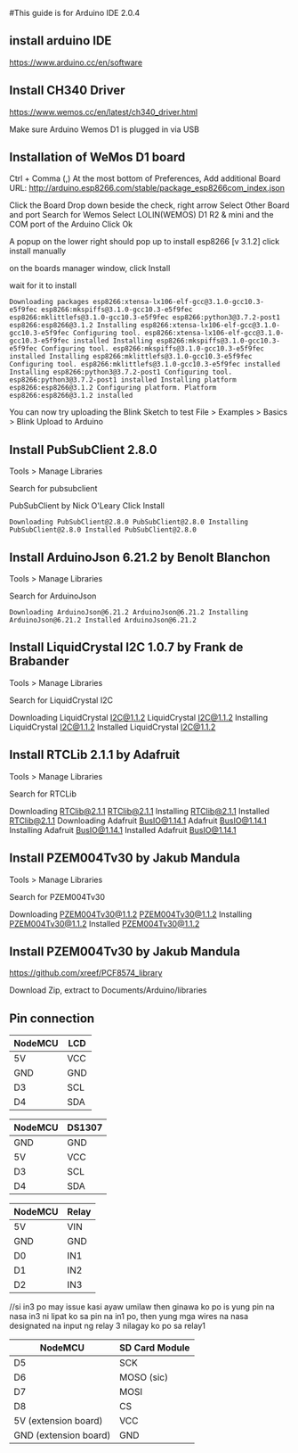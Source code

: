 #This guide is for Arduino IDE 2.0.4
## install arduino IDE
https://www.arduino.cc/en/software

## Install CH340 Driver
https://www.wemos.cc/en/latest/ch340_driver.html

Make sure Arduino Wemos D1 is plugged in via USB
## Installation of WeMos D1 board
Ctrl + Comma (,)
At the most bottom of Preferences,
Add additional Board URL: http://arduino.esp8266.com/stable/package_esp8266com_index.json

Click the Board Drop down beside the check, right arrow
Select Other Board and port
Search for Wemos
Select LOLIN(WEMOS) D1 R2 & mini
and the COM port of the Arduino 
Click Ok

A popup on the lower right should pop up to install esp8266 [v 3.1.2]
click install manually

on the boards manager window, click Install

wait for it to install

``
Downloading packages
esp8266:xtensa-lx106-elf-gcc@3.1.0-gcc10.3-e5f9fec
esp8266:mkspiffs@3.1.0-gcc10.3-e5f9fec
esp8266:mklittlefs@3.1.0-gcc10.3-e5f9fec
esp8266:python3@3.7.2-post1
esp8266:esp8266@3.1.2
Installing esp8266:xtensa-lx106-elf-gcc@3.1.0-gcc10.3-e5f9fec
Configuring tool.
esp8266:xtensa-lx106-elf-gcc@3.1.0-gcc10.3-e5f9fec installed
Installing esp8266:mkspiffs@3.1.0-gcc10.3-e5f9fec
Configuring tool.
esp8266:mkspiffs@3.1.0-gcc10.3-e5f9fec installed
Installing esp8266:mklittlefs@3.1.0-gcc10.3-e5f9fec
Configuring tool.
esp8266:mklittlefs@3.1.0-gcc10.3-e5f9fec installed
Installing esp8266:python3@3.7.2-post1
Configuring tool.
esp8266:python3@3.7.2-post1 installed
Installing platform esp8266:esp8266@3.1.2
Configuring platform.
Platform esp8266:esp8266@3.1.2 installed
``

You can now try uploading the Blink Sketch to test
File > Examples > Basics > Blink
Upload to Arduino


## Install PubSubClient 2.8.0
Tools > Manage Libraries

Search for pubsubclient

PubSubClient by Nick O'Leary
Click Install

``
Downloading PubSubClient@2.8.0
PubSubClient@2.8.0
Installing PubSubClient@2.8.0
Installed PubSubClient@2.8.0
``


## Install ArduinoJson 6.21.2 by Benolt Blanchon
Tools > Manage Libraries

Search for ArduinoJson


``
Downloading ArduinoJson@6.21.2
ArduinoJson@6.21.2
Installing ArduinoJson@6.21.2
Installed ArduinoJson@6.21.2
``

## Install LiquidCrystal I2C 1.0.7 by Frank de Brabander

Tools > Manage Libraries

Search for LiquidCrystal I2C

Downloading LiquidCrystal I2C@1.1.2
LiquidCrystal I2C@1.1.2
Installing LiquidCrystal I2C@1.1.2
Installed LiquidCrystal I2C@1.1.2

## Install RTCLib 2.1.1 by Adafruit

Tools > Manage Libraries

Search for RTCLib

Downloading RTClib@2.1.1
RTClib@2.1.1
Installing RTClib@2.1.1
Installed RTClib@2.1.1
Downloading Adafruit BusIO@1.14.1
Adafruit BusIO@1.14.1
Installing Adafruit BusIO@1.14.1
Installed Adafruit BusIO@1.14.1

## Install PZEM004Tv30 by Jakub Mandula

Tools > Manage Libraries

Search for PZEM004Tv30

Downloading PZEM004Tv30@1.1.2
PZEM004Tv30@1.1.2
Installing PZEM004Tv30@1.1.2
Installed PZEM004Tv30@1.1.2

## Install PZEM004Tv30 by Jakub Mandula
https://github.com/xreef/PCF8574_library

Download Zip, extract to Documents/Arduino/libraries

## Pin connection

| NodeMCU | LCD |
|---------|-----|
| 5V      | VCC |
| GND     | GND |
| D3      | SCL |
| D4      | SDA |

| NodeMCU | DS1307 |
|---------|--------|
| GND     | GND    |
| 5V      | VCC    |
| D3      | SCL    |
| D4      | SDA    |

| NodeMCU | Relay |
|---------|-------|
| 5V      | VIN   |
| GND     | GND   |
| D0      | IN1   |
| D1      | IN2   |
| D2      | IN3   | 

//si in3 po may issue kasi ayaw umilaw then ginawa ko po is yung pin na nasa in3 ni lipat ko sa pin na in1 po, then yung mga wires na nasa designated na input ng relay 3 nilagay ko po sa relay1

| NodeMCU               | SD Card Module |
|-----------------------|----------------|
| D5                    | SCK            |
| D6                    | MOSO (sic)     |
| D7                    | MOSI           |
| D8                    | CS             |
| 5V (extension board)  | VCC            |
| GND (extension board) | GND            |